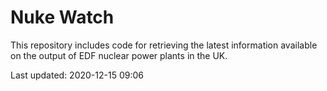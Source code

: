 # Nuke Watch

This repository includes code for retrieving the latest information available on the output of EDF nuclear power plants in the UK.

Last updated: 2020-12-15 09:06